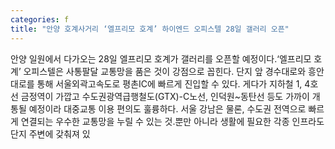 ```yaml
---
categories: f
title: "안양 호계사거리 ‘엘프리모 호계’ 하이엔드 오피스텔 28일 갤러리 오픈"
---
```

안양 일원에서 다가오는 28일 엘프리모 호계가 갤러리를 오픈할 예정이다.‘엘프리모 호계’ 오피스텔은 사통팔달 교통망을 품은 것이 강점으로 꼽힌다. 단지 앞 경수대로와 흥안대로를 통해 서울외곽고속도로 평촌IC에 빠르게 진입할 수 있다. 게다가 지하철 1, 4호선 금정역이 가깝고 수도권광역급행철도(GTX)-C노선, 인덕원~동탄선 등도 가까이 개통될 예정이라 대중교통 이용 편의도 훌륭하다. 서울 강남은 물론, 수도권 전역으로 빠르게 연결되는 우수한 교통망을 누릴 수 있는 것.뿐만 아니라 생활에 필요한 각종 인프라도 단지 주변에 갖춰져 있